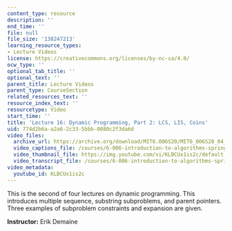 ```yaml
---
content_type: resource
description: ''
end_time: ''
file: null
file_size: '138247213'
learning_resource_types:
- Lecture Videos
license: https://creativecommons.org/licenses/by-nc-sa/4.0/
ocw_type: ''
optional_tab_title: ''
optional_text: ''
parent_title: Lecture Videos
parent_type: CourseSection
related_resources_text: ''
resource_index_text: ''
resourcetype: Video
start_time: ''
title: 'Lecture 16: Dynamic Programming, Part 2: LCS, LIS, Coins'
uid: 774d2b6a-a2a6-2c33-5bbb-0080c2f3da6d
video_files:
  archive_url: https://archive.org/download/MIT6.006S20/MIT6_006S20_04_16_Lecture_16_300k.mp4
  video_captions_file: /courses/6-006-introduction-to-algorithms-spring-2020/14b78f44e1a3588f9f7b1a5836e0fb9c_KLBCUx1is2c.vtt
  video_thumbnail_file: https://img.youtube.com/vi/KLBCUx1is2c/default.jpg
  video_transcript_file: /courses/6-006-introduction-to-algorithms-spring-2020/1272de68b70b356339730b7290e8e1c4_KLBCUx1is2c.pdf
video_metadata:
  youtube_id: KLBCUx1is2c
---
```


This is the second of four lectures on dynamic programming. This introduces multiple sequence, substring subproblems, and parent pointers. Three examples of subproblem constraints and expansion are given.

**Instructor:** Erik Demaine

